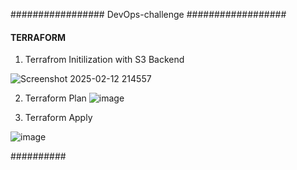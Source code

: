 #################  DevOps-challenge  ##################

####  TERRAFORM  ####

1. Terrafrom Initilization with S3 Backend

![Screenshot 2025-02-12 214557](https://github.com/user-attachments/assets/a749779c-2633-413d-879e-130ce46960b5)

2. Terraform Plan
![image](https://github.com/user-attachments/assets/666c2047-2747-455e-8c62-9e7ad75d8e4c)

3. Terraform Apply

![image](https://github.com/user-attachments/assets/7ddd1212-fb67-4377-964d-7b96f759f16e)




##########



